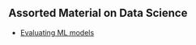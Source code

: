 ## Assorted Material on Data Science


* [Evaluating ML models](https://github.com/pedropolvora/data_science/blob/master/evaluating_models.md) 
